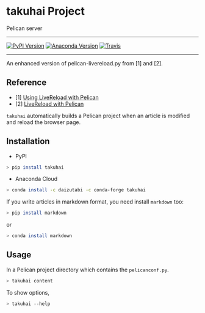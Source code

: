 # takuhai Project

Pelican server

---

[![PyPI Version][pypi-v-image]][pypi-v-link]
[![Anaconda Version][anaconda-v-image]][anaconda-v-link]
[![Travis][travis-image]][travis-link]

[pypi-v-image]: https://img.shields.io/pypi/v/takuhai.png
[pypi-v-link]: https://pypi.python.org/pypi/takuhai
[anaconda-v-image]: https://anaconda.org/daizutabi/takuhai/badges/version.svg
[anaconda-v-link]: https://anaconda.org/daizutabi/takuhai
[travis-image]: https://img.shields.io/travis/daizutabi/takuhai.svg?style=flat-square&label=Travis+CI
[travis-link]: https://travis-ci.org/daizutabi/takuhai

---

An enhanced version of pelican-livereload.py from [1] and [2].

Reference
---------
+ [1] [Using LiveReload with Pelican](https://merlijn.vandeen.nl/2015/pelican-livereload.html)
+ [2] [LiveReload with Pelican](http://tech.agilitynerd.com/livereload-with-pelican.html)


`takuhai` automatically builds a Pelican project when an article
is modified and reload the browser page.


Installation
------------

+ PyPI

```bash
> pip install takuhai
```


+ Anaconda Cloud

```bash
> conda install -c daizutabi -c conda-forge takuhai
```

If you write articles in markdown format, you need install `markdown` too:


```bash
> pip install markdown
```
or

```bash
> conda install markdown
```


Usage
-----

In a Pelican project directory which contains the `pelicanconf.py`.

```bash
> takuhai content
```

To show options,


```bash
> takuhai --help
```
